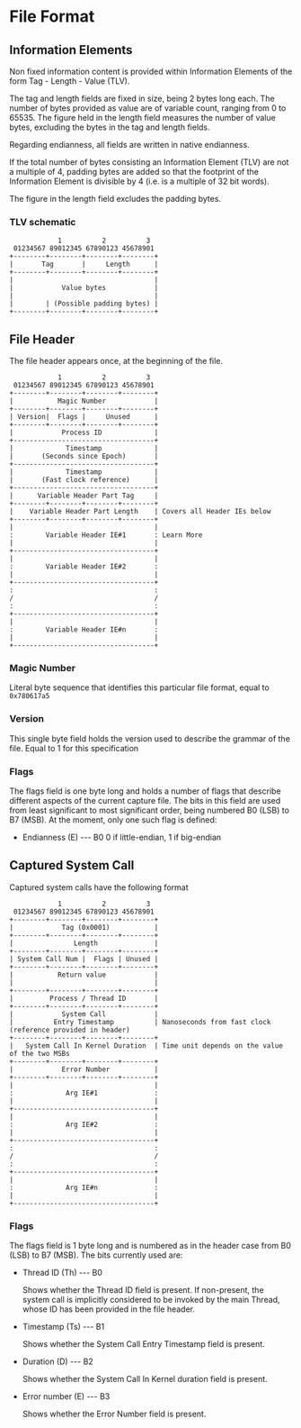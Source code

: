 # File Format

## Information Elements

Non fixed information content is provided within Information Elements of the form Tag - Length - Value (TLV). 

The tag and length fields are fixed in size, being 2 bytes long each. The number of bytes provided as value are of variable 
count, ranging from 0 to 65535. The figure held in the length field measures the number of value bytes, excluding the bytes in the
tag and length fields. 

Regarding endianness, all fields are written in native endianness.

If the total number of bytes consisting an Information Element (TLV) are not a multiple of 4, padding bytes are added so that the
footprint of the Information Element is divisible by 4 (i.e. is a multiple of 32 bit words).

The figure in the length field excludes the padding bytes.

### TLV schematic

```
            1          2          3 
 01234567 89012345 67890123 45678901
+--------+--------+--------+--------+
|       Tag       |     Length      |
+--------+--------+--------+--------+
|                                   |
|            Value bytes            |
|                                   |
|        | (Possible padding bytes) |
+--------+--------+--------+--------+
```

## File Header

The file header appears once, at the beginning of the file.

```
            1          2          3 
 01234567 89012345 67890123 45678901
+--------+--------+--------+--------+
|           Magic Number            |
+--------+--------+--------+--------+
| Version|  Flags |     Unused      |
+--------+--------+--------+--------+
|            Process ID             |
+-----------------------------------+
|             Timestamp             |
|       (Seconds since Epoch)       |
+-----------------------------------+
|             Timestamp             |
|       (Fast clock reference)      |
+-----------------------------------+                                
|      Variable Header Part Tag     |
+--------+--------+--------+--------+
|    Variable Header Part Length    | Covers all Header IEs below
+--------+--------+--------+--------+
|                                   |
:        Variable Header IE#1       : Learn More 
|                                   |
+-----------------------------------+
|                                   |
:        Variable Header IE#2       :
|                                   |
+-----------------------------------+
:                                   :
/                                   /
:                                   :
+-----------------------------------+
|                                   |
:        Variable Header IE#n       :
|                                   |
+-----------------------------------+
```

### Magic Number

Literal byte sequence that identifies this particular file format, equal to `0x780617a5`

### Version

This single byte field holds the version used to describe the grammar of the file. Equal to 1 for this specification

### Flags

The flags field is one byte long and holds a number of flags that describe different aspects of the current capture file.
The bits in this field are used from least significant to most significant order, being numbered B0 (LSB) to B7 (MSB).
At the moment, only one such flag is defined:

* Endianness (E) --- B0
  0 if little-endian, 1 if big-endian

## Captured System Call

Captured system calls have the following format

```
            1          2          3 
 01234567 89012345 67890123 45678901
+--------+--------+--------+--------+
|            Tag (0x0001)           |
+--------+--------+--------+--------+
|               Length              |
+--------+--------+--------+--------+
| System Call Num |  Flags | Unused |
+--------+--------+--------+--------+
|           Return value            |
|                                   |
+--------+--------+--------+--------+
|         Process / Thread ID       |
+--------+--------+--------+--------+
|            System Call            |
|          Entry Timestamp          | Nanoseconds from fast clock (reference provided in header)
+--------+--------+--------+--------+
|   System Call In Kernel Duration  | Time unit depends on the value of the two MSBs
+--------+--------+--------+--------+
|            Error Number           |
+--------+--------+--------+--------+
|                                   |
:             Arg IE#1              :
|                                   |
+-----------------------------------+
|                                   |
:             Arg IE#2              :
|                                   |
+-----------------------------------+
:                                   :
/                                   /
:                                   :
+-----------------------------------+
|                                   |
:             Arg IE#n              :
|                                   |
+-----------------------------------+
```

### Flags

The flags field is 1 byte long and is numbered as in the header case from B0 (LSB) to B7 (MSB). The bits currently used are:

 * Thread ID (Th) --- B0

   Shows whether the Thread ID field is present. If non-present, the system call is implicitly considered to be invoked by the main Thread, whose ID has been provided in the file header.
 
 * Timestamp (Ts) --- B1

   Shows whether the System Call Entry Timestamp field is present.

 * Duration (D) --- B2

   Shows whether the System Call In Kernel duration field is present.

 * Error number (E) --- B3

   Shows whether the Error Number field is present.